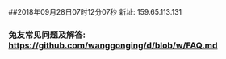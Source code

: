 ##2018年09月28日07时12分07秒 新址: 159.65.113.131
### 兔友常见问题及解答: https://github.com/wanggonging/d/blob/w/FAQ.md
